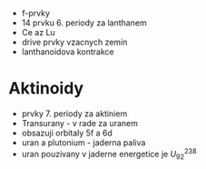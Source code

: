 - f-prvky
- 14 prvku 6. periody za lanthanem
- Ce az Lu
- drive prvky vzacnych zemin
- lanthanoidova kontrakce
# Aktinoidy
- prvky 7. periody za aktiniem
- Transurany - v rade za uranem
- obsazuji orbitaly 5f a 6d
- uran a plutonium - jaderna paliva
- uran pouzivany v jaderne energetice je $U^{238}_{92}$